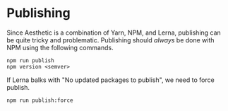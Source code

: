 # Publishing

Since Aesthetic is a combination of Yarn, NPM, and Lerna, publishing can be
quite tricky and problematic. Publishing should *always* be done with NPM
using the following commands.

```
npm run publish
npm version <semver>
```

If Lerna balks with "No updated packages to publish", we need to force publish.

```
npm run publish:force
```
